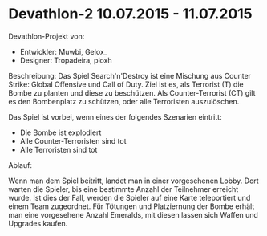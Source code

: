 # Devathlon-2 10.07.2015 - 11.07.2015

Devathlon-Projekt von:
- Entwickler: Muwbi, Gelox_
- Designer: Tropadeira, ploxh

Beschreibung:
Das Spiel Search'n'Destroy ist eine Mischung aus Counter Strike: Global Offensive und Call of Duty.
Ziel ist es, als Terrorist (T) die Bombe zu planten und diese zu beschützen.
Als Counter-Terrorist (CT) gilt es den Bombenplatz zu schützen, oder alle Terroristen auszulöschen.

Das Spiel ist vorbei, wenn eines der folgendes Szenarien eintritt:
- Die Bombe ist explodiert
- Alle Counter-Terroristen sind tot
- Alle Terroristen sind tot


Ablauf:

Wenn man dem Spiel beitritt, landet man in einer vorgesehenen Lobby.
Dort warten die Spieler, bis eine bestimmte Anzahl der Teilnehmer erreicht wurde.
Ist dies der Fall, werden die Spieler auf eine Karte teleportiert und einem Team zugeordnet.
Für Tötungen und Platziernung der Bombe erhält man eine vorgesehene Anzahl Emeralds, mit diesen
lassen sich Waffen und Upgrades kaufen.

